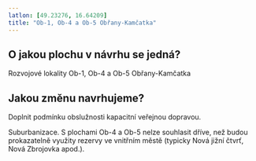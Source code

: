 ```yaml
---
latlon: [49.23276, 16.64209]
title: "Ob-1, Ob-4 a Ob-5 Obřany-Kamčatka"
---
```


## O jakou plochu v návrhu se jedná?

Rozvojové lokality Ob-1, Ob-4 a Ob-5 Obřany-Kamčatka

## Jakou změnu navrhujeme?

Doplnit podmínku obslužnosti kapacitní veřejnou dopravou.

Suburbanizace. S plochami Ob-4 a Ob-5 nelze souhlasit dříve, než budou prokazatelně využity rezervy ve vnitřním městě (typicky Nová jižní čtvrť, Nová Zbrojovka apod.).
